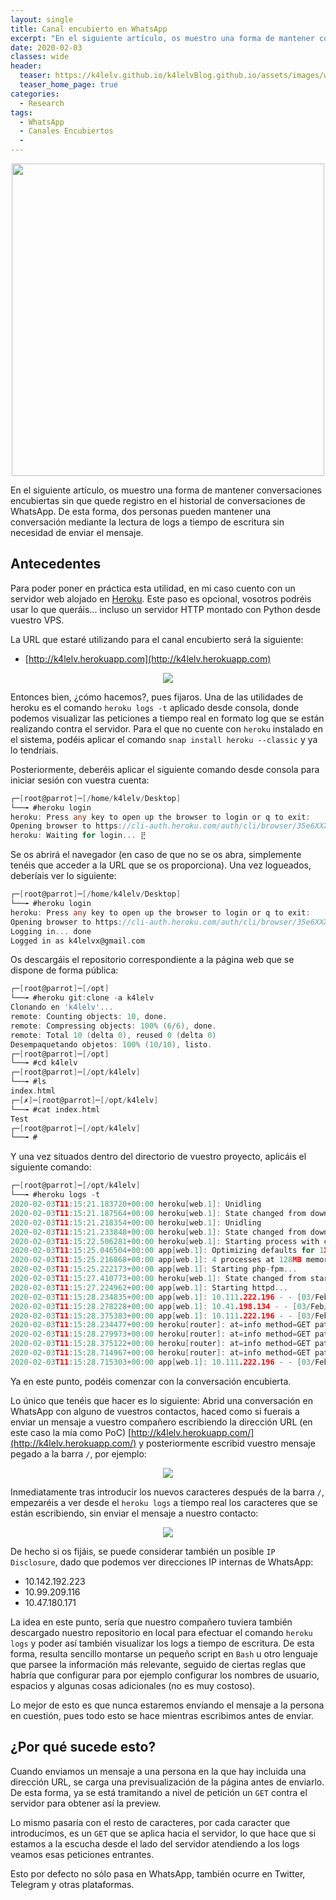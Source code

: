 ```yaml
---
layout: single
title: Canal encubierto en WhatsApp
excerpt: "En el siguiente artículo, os muestro una forma de mantener conversaciones encubiertas sin que quede registro en el historial de conversaciones de WhatsApp. De esta forma, dos personas pueden mantener una conversación mediante la lectura de logs a tiempo de escritura sin necesidad de enviar el mensaje."
date: 2020-02-03
classes: wide
header:
  teaser: https://k4lelv.github.io/k4lelvBlog.github.io/assets/images/whatsapp-canal-encubierto/whatsapp-banner.jpeg
  teaser_home_page: true
categories:
  - Research
tags:
  - WhatsApp
  - Canales Encubiertos
  - 
---
```


<p align="center">
<img src="https://k4lelv.github.io/k4lelvBlog.github.io/assets/images/whatsapp-canal-encubierto/whatsapp-banner.jpeg" width="500">
</p>

En el siguiente artículo, os muestro una forma de mantener conversaciones encubiertas sin que quede registro en el historial de conversaciones de WhatsApp. De esta forma, dos personas pueden mantener una conversación mediante la lectura de logs a tiempo de escritura sin necesidad de enviar el mensaje.

## Antecedentes

Para poder poner en práctica esta utilidad, en mi caso cuento con un servidor web alojado en [Heroku](https://www.heroku.com/). Este paso es opcional, vosotros podréis usar lo que queráis... incluso un servidor HTTP montado con Python desde vuestro VPS.

La URL que estaré utilizando para el canal encubierto será la siguiente:

* [http://k4lelv.herokuapp.com](http://k4lelv.herokuapp.com)

<p align="center">
<img src="https://k4lelv.github.io/k4lelvBlog.github.io/assets/images/whatsapp-canal-encubierto/page-herokuapp.jpg">
</p>

Entonces bien, ¿cómo hacemos?, pues fijaros. Una de las utilidades de heroku es el comando `heroku logs -t` aplicado desde consola, donde podemos visualizar las peticiones a tiempo real en formato log que se están realizando contra el servidor. Para el que no cuente con `heroku` instalado en el sistema, podéis aplicar el comando `snap install heroku --classic` y ya lo tendríais. 

Posteriormente, deberéis aplicar el siguiente comando desde consola para iniciar sesión con vuestra cuenta:

```go
┌─[root@parrot]─[/home/k4lelv/Desktop]
└──╼ #heroku login
heroku: Press any key to open up the browser to login or q to exit:
Opening browser to https://cli-auth.heroku.com/auth/cli/browser/35e6XXXX-XXXX-XXXX-87d0-bf7ff75XXXXX
heroku: Waiting for login... ⣟
```

Se os abrirá el navegador (en caso de que no se os abra, simplemente tenéis que acceder a la URL que se os proporciona). Una vez logueados, deberíais ver lo siguiente:

```go
┌─[root@parrot]─[/home/k4lelv/Desktop]
└──╼ #heroku login
heroku: Press any key to open up the browser to login or q to exit: 
Opening browser to https://cli-auth.heroku.com/auth/cli/browser/35e6XXXX-XXXX-XXXX-87d0-bf7ff75XXXXX
Logging in... done
Logged in as k4lelvx@gmail.com
```

Os descargáis el repositorio correspondiente a la página web que se dispone de forma pública:

```go
┌─[root@parrot]─[/opt]
└──╼ #heroku git:clone -a k4lelv
Clonando en 'k4lelv'...
remote: Counting objects: 10, done.
remote: Compressing objects: 100% (6/6), done.
remote: Total 10 (delta 0), reused 0 (delta 0)
Desempaquetando objetos: 100% (10/10), listo.
┌─[root@parrot]─[/opt]
└──╼ #cd k4lelv
┌─[root@parrot]─[/opt/k4lelv]
└──╼ #ls
index.html
┌─[✗]─[root@parrot]─[/opt/k4lelv]
└──╼ #cat index.html 
Test
┌─[root@parrot]─[/opt/k4lelv]
└──╼ #
```

Y una vez situados dentro del directorio de vuestro proyecto, aplicáis el siguiente comando:

```go
┌─[root@parrot]─[/opt/k4lelv]
└──╼ #heroku logs -t
2020-02-03T11:15:21.183720+00:00 heroku[web.1]: Unidling
2020-02-03T11:15:21.187564+00:00 heroku[web.1]: State changed from down to starting
2020-02-03T11:15:21.218354+00:00 heroku[web.1]: Unidling
2020-02-03T11:15:21.233848+00:00 heroku[web.1]: State changed from down to starting
2020-02-03T11:15:22.506281+00:00 heroku[web.1]: Starting process with command `heroku-php-apache2`
2020-02-03T11:15:25.046504+00:00 app[web.1]: Optimizing defaults for 1X dyno...
2020-02-03T11:15:25.216868+00:00 app[web.1]: 4 processes at 128MB memory limit.
2020-02-03T11:15:25.222173+00:00 app[web.1]: Starting php-fpm...
2020-02-03T11:15:27.410773+00:00 heroku[web.1]: State changed from starting to up
2020-02-03T11:15:27.224962+00:00 app[web.1]: Starting httpd...
2020-02-03T11:15:28.234835+00:00 app[web.1]: 10.111.222.196 - - [03/Feb/2020:11:15:28 +0000] "GET / HTTP/1.1" 302 - "-" "Mozilla/5.0 (X11; Linux x86_64) AppleWebKit/537.36 (KHTML, like Gecko) Chrome/77.0.3865.120 Safari/537.36
2020-02-03T11:15:28.278228+00:00 app[web.1]: 10.41.198.134 - - [03/Feb/2020:11:15:28 +0000] "GET /robots.txt HTTP/1.1" 404 208 "-" "Mozilla/5.0 (X11; Linux x86_64) AppleWebKit/537.36 (KHTML, like Gecko) Chrome/77.0.3865.120 Safari/537.36
2020-02-03T11:15:28.375383+00:00 app[web.1]: 10.111.222.196 - - [03/Feb/2020:11:15:28 +0000] "GET /index.html HTTP/1.1" 200 5 "-" "Mozilla/5.0 (X11; Linux x86_64) AppleWebKit/537.36 (KHTML, like Gecko) Chrome/77.0.3865.120 Safari/537.36
2020-02-03T11:15:28.234477+00:00 heroku[router]: at=info method=GET path="/" host=k4lelv.herokuapp.com request_id=1cc5b49f-eaba-4f5d-828c-4f1ac3dcddcc fwd="XX.XXX.XXX.160" dyno=web.1 connect=1ms service=3ms status=302 bytes=176 protocol=http
2020-02-03T11:15:28.279973+00:00 heroku[router]: at=info method=GET path="/robots.txt" host=k4lelv.herokuapp.com request_id=750ddd73-a1f7-4616-9827-119e5b3f280e fwd="XX.XXX.XXX.160" dyno=web.1 connect=1ms service=2ms status=404 bytes=372 protocol=http
2020-02-03T11:15:28.375122+00:00 heroku[router]: at=info method=GET path="/index.html" host=k4lelv.herokuapp.com request_id=e9db6b57-a2dc-406f-9d09-2549f65d429a fwd="XX.XXX.XXX.160" dyno=web.1 connect=1ms service=2ms status=200 bytes=233 protocol=http
2020-02-03T11:15:28.714967+00:00 heroku[router]: at=info method=GET path="/favicon.ico" host=k4lelv.herokuapp.com request_id=4bfb04e1-3b32-46a7-b0a0-3208e321596e fwd="XX.XXX.XXX.160" dyno=web.1 connect=1ms service=2ms status=404 bytes=373 protocol=http
2020-02-03T11:15:28.715303+00:00 app[web.1]: 10.111.222.196 - - [03/Feb/2020:11:15:28 +0000] "GET /favicon.ico HTTP/1.1" 404 209 "http://k4lelv.herokuapp.com/index.html" "Mozilla/5.0 (X11; Linux x86_64) AppleWebKit/537.36 (KHTML, like Gecko) Chrome/77.0.3865.120 Safari/537.36
```

Ya en este punto, podéis comenzar con la conversación encubierta. 

Lo único que tenéis que hacer es lo siguiente: Abrid una conversación en WhatsApp con alguno de vuestros contactos, haced como si fuerais a enviar un mensaje a vuestro compañero escribiendo la dirección URL (en este caso la mía como PoC) [http://k4lelv.herokuapp.com/](http://k4lelv.herokuapp.com/) y posteriormente escribid vuestro mensaje pegado a la barra `/`, por ejemplo:

<p align="center">
<img src="https://k4lelv.github.io/k4lelvBlog.github.io/assets/images/whatsapp-canal-encubierto/whatsapp-victor.jpg">
</p>

Inmediatamente tras introducir los nuevos caracteres después de la barra `/`, empezaréis a ver desde el `heroku logs` a tiempo real los caracteres que se están escribiendo, sin enviar el mensaje a nuestro contacto:

<p align="center">
<img src="https://k4lelv.github.io/k4lelvBlog.github.io/assets/images/whatsapp-canal-encubierto/logs-heroku.jpg">
</p>

De hecho si os fijáis, se puede considerar también un posible `IP Disclosure`, dado que podemos ver direcciones IP internas de WhatsApp:

* 10.142.192.223
* 10.99.209.116
* 10.47.180.171

La idea en este punto, sería que nuestro compañero tuviera también descargado nuestro repositorio en local para efectuar el comando `heroku logs` y poder así también visualizar los logs a tiempo de escritura. De esta forma, resulta sencillo montarse un pequeño script en `Bash` u otro lenguaje que parsee la información más relevante, seguido de ciertas reglas que habría que configurar para por ejemplo configurar los nombres de usuario, espacios y algunas cosas adicionales (no es muy costoso).

Lo mejor de esto es que nunca estaremos enviando el mensaje a la persona en cuestión, pues todo esto se hace mientras escribimos antes de enviar.

## ¿Por qué sucede esto?

Cuando enviamos un mensaje a una persona en la que hay incluida una dirección URL, se carga una previsualización de la página antes de enviarlo. De esta forma, ya se está tramitando a nivel de petición un `GET` contra el servidor para obtener así la preview. 

Lo mismo pasaría con el resto de caracteres, por cada caracter que introducimos, es un `GET` que se aplica hacia el servidor, lo que hace que si estamos a la escucha desde el lado del servidor atendiendo a los logs veamos esas peticiones entrantes.

Esto por defecto no sólo pasa en WhatsApp, también ocurre en Twitter, Telegram y otras plataformas.








